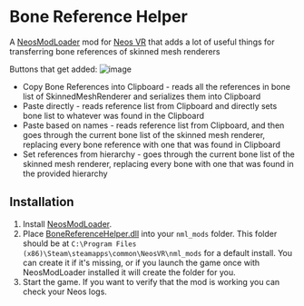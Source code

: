 # Bone Reference Helper

A [NeosModLoader](https://github.com/zkxs/NeosModLoader) mod for [Neos VR](https://neos.com/) that adds a lot of useful things for transferring bone references of skinned mesh renderers

Buttons that get added:
![image](https://user-images.githubusercontent.com/12719947/185762036-d35a98b6-ea70-4aea-b71c-161f2ef099a5.png)

- Copy Bone References into Clipboard - reads all the references in bone list of SkinnedMeshRenderer and serializes them into Clipboard
- Paste directly - reads reference list from Clipboard and directly sets bone list to whatever was found in the Clipboard
- Paste based on names - reads reference list from Clipboard, and then goes through the current bone list of the skinned mesh renderer, replacing every bone reference with one that was found in Clipboard
- Set references from hierarchy - goes through the current bone list of the skinned mesh renderer, replacing every bone with one that was found in the provided hierarchy

## Installation
1. Install [NeosModLoader](https://github.com/zkxs/NeosModLoader).
2. Place [BoneReferenceHelper.dll](https://github.com/TheJebForge/BoneSlotReferenceHelper/releases/latest/download/BoneSlotReferenceHelper.dll) into your `nml_mods` folder. This folder should be at `C:\Program Files (x86)\Steam\steamapps\common\NeosVR\nml_mods` for a default install. You can create it if it's missing, or if you launch the game once with NeosModLoader installed it will create the folder for you.
3. Start the game. If you want to verify that the mod is working you can check your Neos logs.
